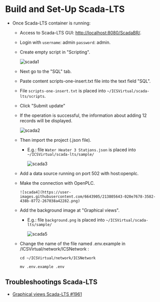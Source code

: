 # Build and Set-Up Scada-LTS

- Once Scada-LTS container is running:
  - Access to Scada-LTS GUI: [http://localhost:8080/ScadaBR/](http://localhost:8080/Scada-LTS/).
  - Login with `username`: admin `password`: admin.
  - Create empty script in "Scripting".

      ![scada1](https://user-images.githubusercontent.com/6643905/213805504-f13c140d-5d9c-4ff8-90a4-494c00893c47.png)

  - Next go to the "SQL" tab.
  - Paste content scripts-one-insert.txt file into the text field "SQL".
  
  - File `scripts-one-insert.txt` is placed into `~/ICSVirtual/scada-lts/scripts`.
  - Click "Submit update"
  - If the operation is successful, the information about adding 12 records will be displayed.

      ![scada2](https://user-images.githubusercontent.com/6643905/213805526-3ab62586-805e-4fc1-9905-021bc9290cbd.png)
  
  - Then import the project (.json file).
    - E.g.: file `Water Heater 3 Stations.json` is placed into `~/ICSVirtual/scada-lts/sample/`

        ![scada3](https://user-images.githubusercontent.com/6643905/213805636-c5e90c53-c72b-4104-a3b9-15c76074a79d.png)

  - Add a data source running on port 502 with host:openplc.
  - Make the connection with OpenPLC.

        ![scada4](https://user-images.githubusercontent.com/6643905/213805643-020e7678-3582-438b-8772-267038a42282.png)

  - Add the background image at "Graphical views".
    - E.g.: file `background.png` is placed into `~/ICSVirtual/scada-lts/sample/`

        ![scada5](https://user-images.githubusercontent.com/6643905/213805647-30d870e5-e390-45d5-9ba1-b9dfe0c4f8ad.png)

  - Change the name of the file named .env.example in /ICSVirtual/network/ICSNetwork :
  
    `cd ~/ICSVirtual/network/ICSNetwork`

    `mv .env.example .env`

## Troubleshootings Scada-LTS

- [Graphical views Scada-LTS #1961](https://github.com/SCADA-LTS/Scada-LTS/issues/1961)
